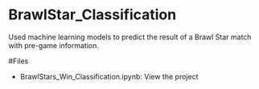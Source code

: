 # BrawlStar_Classification
Used machine learning models to predict the result of a Brawl Star match with pre-game information.

#Files
- BrawlStars_Win_Classification.ipynb: View the project 
